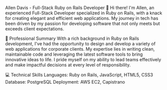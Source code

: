 Allen Davis - Full-Stack Ruby on Rails Developer
👋 Hi there! I'm Allen, an experienced Full-Stack Developer specialized in Ruby on Rails, with a knack for creating elegant and efficient web applications. My journey in tech has been driven by my passion for developing software that not only meets but exceeds client expectations.

🌟 Professional Summary
With a rich background in Ruby on Rails development, I've had the opportunity to design and develop a variety of web applications for corporate clients. My expertise lies in writing clean, maintainable code and leveraging the latest software tools to bring innovative ideas to life. I pride myself on my ability to lead teams effectively and make impactful decisions at every level of responsibility.

💻 Technical Skills
Languages: Ruby on Rails, JavaScript, HTML5, CSS3
Database: PostgreSQL
Deployment: AWS EC2, Capistrano
